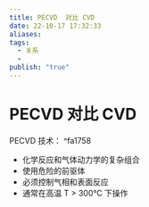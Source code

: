 ```yaml
---
title: PECVD  对比 CVD
date: 22-10-17 17:32:33
aliases: 
tags:
  - 关系
  - 
publish: "true"
---
```


# PECVD  对比 CVD

PECVD 技术： ^fa1758
- 化学反应和气体动力学的复杂组合
- 使用危险的前驱体
- 必须控制气相和表面反应
- 通常在高温 T $\gt$ 300°C 下操作
